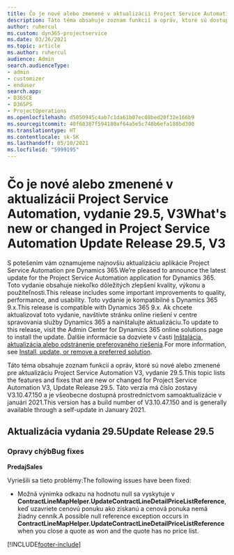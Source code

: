 ```yaml
---
title: Čo je nové alebo zmenené v aktualizácii Project Service Automation, vydanie 29.5, oprava V3
description: Táto téma obsahuje zoznam funkcií a opráv, ktoré sú dostupné v aktualizácii Project Service Automation, vydanie 29.5, oprava V3.
author: ruhercul
ms.custom: dyn365-projectservice
ms.date: 03/26/2021
ms.topic: article
ms.author: ruhercul
audience: Admin
search.audienceType:
- admin
- customizer
- enduser
search.app:
- D365CE
- D365PS
- ProjectOperations
ms.openlocfilehash: d5050945c4ab7c1da61b07ec08bed20f32e166b9
ms.sourcegitcommit: 40f68387f594180af64a5e5c748b6efa188bd300
ms.translationtype: HT
ms.contentlocale: sk-SK
ms.lasthandoff: 05/10/2021
ms.locfileid: "5999195"
---
```

# <a name="whats-new-or-changed-in-project-service-automation-update-release-295-v3"></a><span data-ttu-id="1c38e-103">Čo je nové alebo zmenené v aktualizácii Project Service Automation, vydanie 29.5, V3</span><span class="sxs-lookup"><span data-stu-id="1c38e-103">What's new or changed in Project Service Automation Update Release 29.5, V3</span></span>

<span data-ttu-id="1c38e-104">S potešením vám oznamujeme najnovšiu aktualizáciu aplikácie Project Service Automation pre Dynamics 365.</span><span class="sxs-lookup"><span data-stu-id="1c38e-104">We’re pleased to announce the latest update for the Project Service Automation application for Dynamics 365.</span></span> <span data-ttu-id="1c38e-105">Toto vydanie obsahuje niekoľko dôležitých zlepšení kvality, výkonu a použiteľnosti.</span><span class="sxs-lookup"><span data-stu-id="1c38e-105">This release includes some important improvements to quality, performance, and usability.</span></span> <span data-ttu-id="1c38e-106">Toto vydanie je kompatibilné s Dynamics 365 9.x.</span><span class="sxs-lookup"><span data-stu-id="1c38e-106">This release is compatible with Dynamics 365 9.x.</span></span> <span data-ttu-id="1c38e-107">Ak chcete aktualizovať toto vydanie, navštívte stránku online riešení v centre spravovania služby Dynamics 365 a nainštalujte aktualizáciu.</span><span class="sxs-lookup"><span data-stu-id="1c38e-107">To update to this release, visit the Admin Center for Dynamics 365 online solutions page to install the update.</span></span> <span data-ttu-id="1c38e-108">Ďalšie informácie sa dozviete v časti [Inštalácia, aktualizácia alebo odstránenie preferovaného riešenia](/power-platform/admin/install-remove-preferred-solution.md).</span><span class="sxs-lookup"><span data-stu-id="1c38e-108">For more information, see [Install, update, or remove a preferred solution](/power-platform/admin/install-remove-preferred-solution.md).</span></span>

<span data-ttu-id="1c38e-109">Táto téma obsahuje zoznam funkcií a opráv, ktoré sú nové alebo zmenené pre aktualizáciu Project Service Automation V3, vydanie 29.5.</span><span class="sxs-lookup"><span data-stu-id="1c38e-109">This topic lists the features and fixes that are new or changed for Project Service Automation V3, Update Release 29.5.</span></span> <span data-ttu-id="1c38e-110">Táto verzia má číslo zostavy V3.10.47.150 a je všeobecne dostupná prostredníctvom samoaktualizácie v januári 2021.</span><span class="sxs-lookup"><span data-stu-id="1c38e-110">This version has a build number of V3.10.47.150 and is generally available through a self-update in January 2021.</span></span>

## <a name="update-release-295"></a><span data-ttu-id="1c38e-111">Aktualizácia vydania 29.5</span><span class="sxs-lookup"><span data-stu-id="1c38e-111">Update Release 29.5</span></span>

### <a name="bug-fixes"></a><span data-ttu-id="1c38e-112">Opravy chýb</span><span class="sxs-lookup"><span data-stu-id="1c38e-112">Bug fixes</span></span>


<span data-ttu-id="1c38e-113">**Predaj**</span><span class="sxs-lookup"><span data-stu-id="1c38e-113">**Sales**</span></span>

<span data-ttu-id="1c38e-114">Vyriešili sa tieto problémy:</span><span class="sxs-lookup"><span data-stu-id="1c38e-114">The following issues have been fixed:</span></span>

- <span data-ttu-id="1c38e-115">Možná výnimka odkazu na hodnotu null sa vyskytuje v **ContractLineMapHelper.UpdateContractLineDetailPriceListReference**, keď uzavriete cenovú ponuku ako získanú a cenová ponuka nemá žiadny cenník.</span><span class="sxs-lookup"><span data-stu-id="1c38e-115">A possible null reference exception occurs in **ContractLineMapHelper.UpdateContractLineDetailPriceListReference** when you close a quote as won and the quote has no price list.</span></span>


[!INCLUDE[footer-include](../includes/footer-banner.md)]

